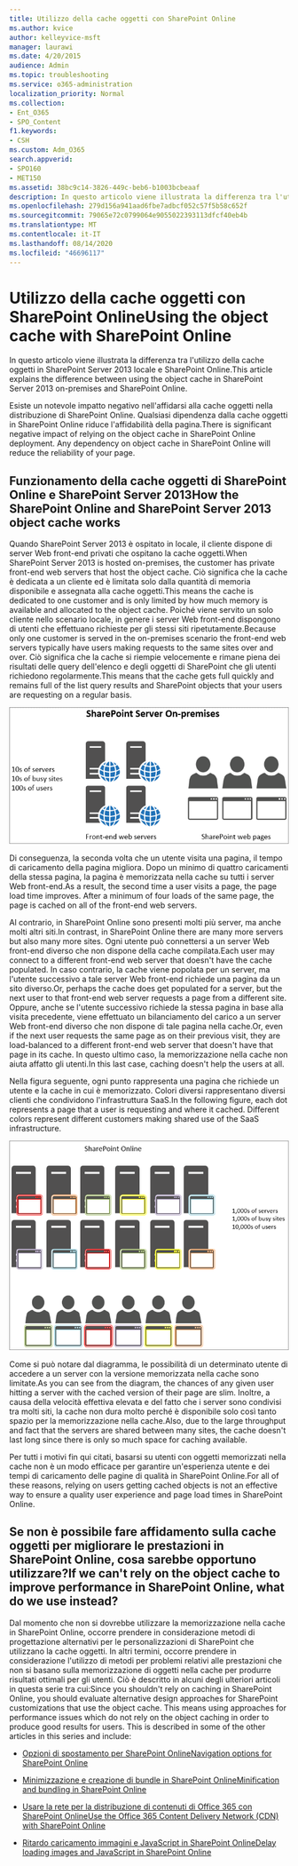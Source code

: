 ```yaml
---
title: Utilizzo della cache oggetti con SharePoint Online
ms.author: kvice
author: kelleyvice-msft
manager: laurawi
ms.date: 4/20/2015
audience: Admin
ms.topic: troubleshooting
ms.service: o365-administration
localization_priority: Normal
ms.collection:
- Ent_O365
- SPO_Content
f1.keywords:
- CSH
ms.custom: Adm_O365
search.appverid:
- SPO160
- MET150
ms.assetid: 38bc9c14-3826-449c-beb6-b1003bcbeaaf
description: In questo articolo viene illustrata la differenza tra l'utilizzo della cache oggetti in SharePoint Server 2013 locale e SharePoint Online.
ms.openlocfilehash: 279d156a941aad6fbe7adbcf052c57f5b58c652f
ms.sourcegitcommit: 79065e72c0799064e9055022393113dfcf40eb4b
ms.translationtype: MT
ms.contentlocale: it-IT
ms.lasthandoff: 08/14/2020
ms.locfileid: "46696117"
---
```

# <a name="using-the-object-cache-with-sharepoint-online"></a><span data-ttu-id="8329b-103">Utilizzo della cache oggetti con SharePoint Online</span><span class="sxs-lookup"><span data-stu-id="8329b-103">Using the object cache with SharePoint Online</span></span>

<span data-ttu-id="8329b-104">In questo articolo viene illustrata la differenza tra l'utilizzo della cache oggetti in SharePoint Server 2013 locale e SharePoint Online.</span><span class="sxs-lookup"><span data-stu-id="8329b-104">This article explains the difference between using the object cache in SharePoint Server 2013 on-premises and SharePoint Online.</span></span>
  
<span data-ttu-id="8329b-p101">Esiste un notevole impatto negativo nell'affidarsi alla cache oggetti nella distribuzione di SharePoint Online. Qualsiasi dipendenza dalla cache oggetti in SharePoint Online riduce l'affidabilità della pagina.</span><span class="sxs-lookup"><span data-stu-id="8329b-p101">There is significant negative impact of relying on the object cache in SharePoint Online deployment. Any dependency on object cache in SharePoint Online will reduce the reliability of your page.</span></span> 
  
## <a name="how-the-sharepoint-online-and-sharepoint-server-2013-object-cache-works"></a><span data-ttu-id="8329b-107">Funzionamento della cache oggetti di SharePoint Online e SharePoint Server 2013</span><span class="sxs-lookup"><span data-stu-id="8329b-107">How the SharePoint Online and SharePoint Server 2013 object cache works</span></span>

<span data-ttu-id="8329b-108">Quando SharePoint Server 2013 è ospitato in locale, il cliente dispone di server Web front-end privati che ospitano la cache oggetti.</span><span class="sxs-lookup"><span data-stu-id="8329b-108">When SharePoint Server 2013 is hosted on-premises, the customer has private front-end web servers that host the object cache.</span></span> <span data-ttu-id="8329b-109">Ciò significa che la cache è dedicata a un cliente ed è limitata solo dalla quantità di memoria disponibile e assegnata alla cache oggetti.</span><span class="sxs-lookup"><span data-stu-id="8329b-109">This means the cache is dedicated to one customer and is only limited by how much memory is available and allocated to the object cache.</span></span> <span data-ttu-id="8329b-110">Poiché viene servito un solo cliente nello scenario locale, in genere i server Web front-end dispongono di utenti che effettuano richieste per gli stessi siti ripetutamente.</span><span class="sxs-lookup"><span data-stu-id="8329b-110">Because only one customer is served in the on-premises scenario the front-end web servers typically have users making requests to the same sites over and over.</span></span> <span data-ttu-id="8329b-111">Ciò significa che la cache si riempie velocemente e rimane piena dei risultati delle query dell'elenco e degli oggetti di SharePoint che gli utenti richiedono regolarmente.</span><span class="sxs-lookup"><span data-stu-id="8329b-111">This means that the cache gets full quickly and remains full of the list query results and SharePoint objects that your users are requesting on a regular basis.</span></span>
  
![Mostra il traffico e il caricamento ai server Web front-end locali](../media/a0d38b36-4909-4abb-8d4e-4930814bb3de.png)
  
<span data-ttu-id="8329b-p103">Di conseguenza, la seconda volta che un utente visita una pagina, il tempo di caricamento della pagina migliora. Dopo un minimo di quattro caricamenti della stessa pagina, la pagina è memorizzata nella cache su tutti i server Web front-end.</span><span class="sxs-lookup"><span data-stu-id="8329b-p103">As a result, the second time a user visits a page, the page load time improves. After a minimum of four loads of the same page, the page is cached on all of the front-end web servers.</span></span>
  
<span data-ttu-id="8329b-115">Al contrario, in SharePoint Online sono presenti molti più server, ma anche molti altri siti.</span><span class="sxs-lookup"><span data-stu-id="8329b-115">In contrast, in SharePoint Online there are many more servers but also many more sites.</span></span> <span data-ttu-id="8329b-116">Ogni utente può connettersi a un server Web front-end diverso che non dispone della cache compilata.</span><span class="sxs-lookup"><span data-stu-id="8329b-116">Each user may connect to a different front-end web server that doesn't have the cache populated.</span></span> <span data-ttu-id="8329b-117">In caso contrario, la cache viene popolata per un server, ma l'utente successivo a tale server Web front-end richiede una pagina da un sito diverso.</span><span class="sxs-lookup"><span data-stu-id="8329b-117">Or, perhaps the cache does get populated for a server, but the next user to that front-end web server requests a page from a different site.</span></span> <span data-ttu-id="8329b-118">Oppure, anche se l'utente successivo richiede la stessa pagina in base alla visita precedente, viene effettuato un bilanciamento del carico a un server Web front-end diverso che non dispone di tale pagina nella cache.</span><span class="sxs-lookup"><span data-stu-id="8329b-118">Or, even if the next user requests the same page as on their previous visit, they are load-balanced to a different front-end web server that doesn't have that page in its cache.</span></span> <span data-ttu-id="8329b-119">In questo ultimo caso, la memorizzazione nella cache non aiuta affatto gli utenti.</span><span class="sxs-lookup"><span data-stu-id="8329b-119">In this last case, caching doesn't help the users at all.</span></span>
  
<span data-ttu-id="8329b-p105">Nella figura seguente, ogni punto rappresenta una pagina che richiede un utente e la cache in cui è memorizzato. Colori diversi rappresentano diversi clienti che condividono l'infrastruttura SaaS.</span><span class="sxs-lookup"><span data-stu-id="8329b-p105">In the following figure, each dot represents a page that a user is requesting and where it cached. Different colors represent different customers making shared use of the SaaS infrastructure.</span></span>
  
![Mostra i risultati di memorizzazione nella cache degli oggetti in SharePoint Online](../media/25d04011-ef83-4cb7-9e04-a6ed490f63c3.png)
  
<span data-ttu-id="8329b-123">Come si può notare dal diagramma, le possibilità di un determinato utente di accedere a un server con la versione memorizzata nella cache sono limitate.</span><span class="sxs-lookup"><span data-stu-id="8329b-123">As you can see from the diagram, the chances of any given user hitting a server with the cached version of their page are slim.</span></span> <span data-ttu-id="8329b-124">Inoltre, a causa della velocità effettiva elevata e del fatto che i server sono condivisi tra molti siti, la cache non dura molto perché è disponibile solo così tanto spazio per la memorizzazione nella cache.</span><span class="sxs-lookup"><span data-stu-id="8329b-124">Also, due to the large throughput and fact that the servers are shared between many sites, the cache doesn't last long since there is only so much space for caching available.</span></span>
  
<span data-ttu-id="8329b-125">Per tutti i motivi fin qui citati, basarsi su utenti con oggetti memorizzati nella cache non è un modo efficace per garantire un'esperienza utente e dei tempi di caricamento delle pagine di qualità in SharePoint Online.</span><span class="sxs-lookup"><span data-stu-id="8329b-125">For all of these reasons, relying on users getting cached objects is not an effective way to ensure a quality user experience and page load times in SharePoint Online.</span></span>
  
## <a name="if-we-cant-rely-on-the-object-cache-to-improve-performance-in-sharepoint-online-what-do-we-use-instead"></a><span data-ttu-id="8329b-126">Se non è possibile fare affidamento sulla cache oggetti per migliorare le prestazioni in SharePoint Online, cosa sarebbe opportuno utilizzare?</span><span class="sxs-lookup"><span data-stu-id="8329b-126">If we can't rely on the object cache to improve performance in SharePoint Online, what do we use instead?</span></span>

<span data-ttu-id="8329b-p107">Dal momento che non si dovrebbe utilizzare la memorizzazione nella cache in SharePoint Online, occorre prendere in considerazione metodi di progettazione alternativi per le personalizzazioni di SharePoint che utilizzano la cache oggetti. In altri termini, occorre prendere in considerazione l'utilizzo di metodi per problemi relativi alle prestazioni che non si basano sulla memorizzazione di oggetti nella cache per produrre risultati ottimali per gli utenti. Ciò è descritto in alcuni degli ulteriori articoli in questa serie tra cui:</span><span class="sxs-lookup"><span data-stu-id="8329b-p107">Since you shouldn't rely on caching in SharePoint Online, you should evaluate alternative design approaches for SharePoint customizations that use the object cache. This means using approaches for performance issues which do not rely on the object caching in order to produce good results for users. This is described in some of the other articles in this series and include:</span></span>
  
- [<span data-ttu-id="8329b-130">Opzioni di spostamento per SharePoint Online</span><span class="sxs-lookup"><span data-stu-id="8329b-130">Navigation options for SharePoint Online</span></span>](navigation-options-for-sharepoint-online.md)
    
- [<span data-ttu-id="8329b-131">Minimizzazione e creazione di bundle in SharePoint Online</span><span class="sxs-lookup"><span data-stu-id="8329b-131">Minification and bundling in SharePoint Online</span></span>](minification-and-bundling-in-sharepoint-online.md)
    
- [<span data-ttu-id="8329b-132">Usare la rete per la distribuzione di contenuti di Office 365 con SharePoint Online</span><span class="sxs-lookup"><span data-stu-id="8329b-132">Use the Office 365 Content Delivery Network (CDN) with SharePoint Online</span></span>](use-microsoft-365-cdn-with-spo.md)
    
- [<span data-ttu-id="8329b-133">Ritardo caricamento immagini e JavaScript in SharePoint Online</span><span class="sxs-lookup"><span data-stu-id="8329b-133">Delay loading images and JavaScript in SharePoint Online</span></span>](delay-loading-images-and-javascript-in-sharepoint-online.md)
    

